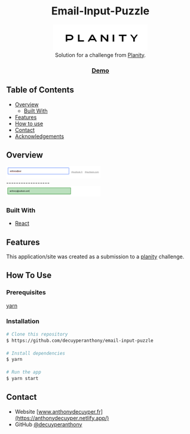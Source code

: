 <!-- Please update value in the {}  -->

<h1 align="center">Email-Input-Puzzle</h1>
<div align="center">
  <img src="./.github/img/planity.png" alt="Logo" width="50%" height="auto" >
</div>

<div align="center">
   Solution for a challenge from  <a href=https://www.planity.com/ target="_blank">Planity</a>.
</div>

<div align="center">
  <h3>
    <a href="https://anthonydecuyper-email-input-puzzle.netlify.app">
      Demo
    </a>
  </h3>
</div>

<!-- TABLE OF CONTENTS -->

## Table of Contents

- [Overview](#overview)
  - [Built With](#built-with)
- [Features](#features)
- [How to use](#how-to-use)
- [Contact](#contact)
- [Acknowledgements](#acknowledgements)

<!-- OVERVIEW -->

## Overview

<!-- ![screenshot](./.github/img/input-puzzle-preview.png) -->
<img src="./.github/img/input-puzzle-preview.png" alt="Logo" width="50%" height="auto">

<div align="">------------------</div>
<img src="./.github/img/input-puzzle-preview2.png" alt="Logo" width="50%" height="auto">

<!-- ![screenshot](./.github/img/input-puzzle-preview2.png) -->

<!-- Introduce your projects by taking a screenshot or a gif. Try to tell visitors a story about your project by answering:

- Where can I see your demo?
- What was your experience?
- What have you learned/improved?
- Your wisdom? :) -->

### Built With

<!-- This section should list any major frameworks that you built your project using. Here are a few examples.-->

- [React](https://reactjs.org/)

## Features

<!-- List the features of your application or follow the template. Don't share the figma file here :) -->

This application/site was created as a submission to a [planity](https://www.planity.com/) challenge.

## How To Use

<!-- Example: -->

### Prerequisites
[yarn](https://yarnpkg.com/)

### Installation

```bash
# Clone this repository
$ https://github.com/decuyperanthony/email-input-puzzle

# Install dependencies
$ yarn

# Run the app
$ yarn start
```


## Contact

- Website [www.anthonydecuyper.fr](https://anthonydecuyper.netlify.app/)
- GitHub [@decuyperanthony](https://github.com/decuyperanthony)